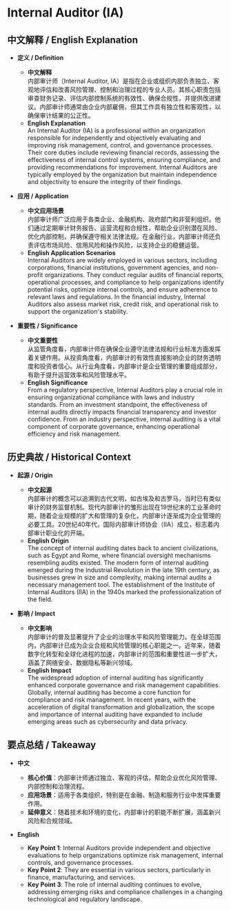 # Internal Auditor (IA)

## 中文解释 / English Explanation

* **定义 / Definition**  
  - **中文解释**  
    内部审计师（Internal Auditor, IA）是指在企业或组织内部负责独立、客观地评估和改善风险管理、控制和治理过程的专业人员。其核心职责包括审查财务记录、评估内部控制系统的有效性、确保合规性，并提供改进建议。内部审计师通常由企业内部雇佣，但其工作具有独立性和客观性，以确保审计结果的公正性。  
  - **English Explanation**  
    An Internal Auditor (IA) is a professional within an organization responsible for independently and objectively evaluating and improving risk management, control, and governance processes. Their core duties include reviewing financial records, assessing the effectiveness of internal control systems, ensuring compliance, and providing recommendations for improvement. Internal Auditors are typically employed by the organization but maintain independence and objectivity to ensure the integrity of their findings.

* **应用 / Application**  
  - **中文应用场景**  
    内部审计师广泛应用于各类企业、金融机构、政府部门和非营利组织。他们通过定期审计财务报告、运营流程和合规性，帮助企业识别潜在风险、优化内部控制，并确保遵守相关法律法规。在金融行业，内部审计师还负责评估市场风险、信用风险和操作风险，以支持企业的稳健运营。  
  - **English Application Scenarios**  
    Internal Auditors are widely employed in various sectors, including corporations, financial institutions, government agencies, and non-profit organizations. They conduct regular audits of financial reports, operational processes, and compliance to help organizations identify potential risks, optimize internal controls, and ensure adherence to relevant laws and regulations. In the financial industry, Internal Auditors also assess market risk, credit risk, and operational risk to support the organization's stability.

* **重要性 / Significance**  
  - **中文重要性**  
    从监管角度看，内部审计师在确保企业遵守法律法规和行业标准方面发挥着关键作用。从投资角度看，内部审计的有效性直接影响企业的财务透明度和投资者信心。从行业角度看，内部审计是企业管理的重要组成部分，有助于提升运营效率和风险管理水平。  
  - **English Significance**  
    From a regulatory perspective, Internal Auditors play a crucial role in ensuring organizational compliance with laws and industry standards. From an investment standpoint, the effectiveness of internal audits directly impacts financial transparency and investor confidence. From an industry perspective, internal auditing is a vital component of corporate governance, enhancing operational efficiency and risk management.

## 历史典故 / Historical Context

* **起源 / Origin**  
  - **中文起源**  
    内部审计的概念可以追溯到古代文明，如古埃及和古罗马，当时已有类似审计的财务监督机制。现代内部审计的雏形出现在19世纪末的工业革命时期，随着企业规模的扩大和管理的复杂化，内部审计逐渐成为企业管理的必要工具。20世纪40年代，国际内部审计师协会（IIA）成立，标志着内部审计职业化的开端。  
  - **English Origin**  
    The concept of internal auditing dates back to ancient civilizations, such as Egypt and Rome, where financial oversight mechanisms resembling audits existed. The modern form of internal auditing emerged during the Industrial Revolution in the late 19th century, as businesses grew in size and complexity, making internal audits a necessary management tool. The establishment of the Institute of Internal Auditors (IIA) in the 1940s marked the professionalization of the field.

* **影响 / Impact**  
  - **中文影响**  
    内部审计的普及显著提升了企业的治理水平和风险管理能力。在全球范围内，内部审计已成为企业合规和风险管理的核心职能之一。近年来，随着数字化转型和全球化进程的加速，内部审计的范围和重要性进一步扩大，涵盖了网络安全、数据隐私等新兴领域。  
  - **English Impact**  
    The widespread adoption of internal auditing has significantly enhanced corporate governance and risk management capabilities. Globally, internal auditing has become a core function for compliance and risk management. In recent years, with the acceleration of digital transformation and globalization, the scope and importance of internal auditing have expanded to include emerging areas such as cybersecurity and data privacy.

## 要点总结 / Takeaway

* **中文**  
  - **核心价值**：内部审计师通过独立、客观的评估，帮助企业优化风险管理、内部控制和治理流程。  
  - **应用场景**：适用于各类组织，特别是在金融、制造和服务行业中发挥重要作用。  
  - **延伸意义**：随着技术和环境的变化，内部审计的职能不断扩展，涵盖新兴风险和合规领域。  

* **English**  
  - **Key Point 1**: Internal Auditors provide independent and objective evaluations to help organizations optimize risk management, internal controls, and governance processes.  
  - **Key Point 2**: They are essential in various sectors, particularly in finance, manufacturing, and services.  
  - **Key Point 3**: The role of internal auditing continues to evolve, addressing emerging risks and compliance challenges in a changing technological and regulatory landscape.